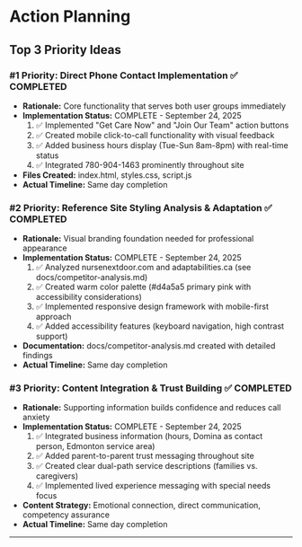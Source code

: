# Action Planning

## Top 3 Priority Ideas

### #1 Priority: Direct Phone Contact Implementation ✅ **COMPLETED**
- **Rationale:** Core functionality that serves both user groups immediately
- **Implementation Status:** COMPLETE - September 24, 2025
  1. ✅ Implemented "Get Care Now" and "Join Our Team" action buttons
  2. ✅ Created mobile click-to-call functionality with visual feedback
  3. ✅ Added business hours display (Tue-Sun 8am-8pm) with real-time status
  4. ✅ Integrated 780-904-1463 prominently throughout site
- **Files Created:** index.html, styles.css, script.js
- **Actual Timeline:** Same day completion

### #2 Priority: Reference Site Styling Analysis & Adaptation ✅ **COMPLETED**
- **Rationale:** Visual branding foundation needed for professional appearance
- **Implementation Status:** COMPLETE - September 24, 2025
  1. ✅ Analyzed nursenextdoor.com and adaptabilities.ca (see docs/competitor-analysis.md)
  2. ✅ Created warm color palette (#d4a5a5 primary pink with accessibility considerations)
  3. ✅ Implemented responsive design framework with mobile-first approach
  4. ✅ Added accessibility features (keyboard navigation, high contrast support)
- **Documentation:** docs/competitor-analysis.md created with detailed findings
- **Actual Timeline:** Same day completion

### #3 Priority: Content Integration & Trust Building ✅ **COMPLETED**
- **Rationale:** Supporting information builds confidence and reduces call anxiety
- **Implementation Status:** COMPLETE - September 24, 2025
  1. ✅ Integrated business information (hours, Domina as contact person, Edmonton service area)
  2. ✅ Added parent-to-parent trust messaging throughout site
  3. ✅ Created clear dual-path service descriptions (families vs. caregivers)
  4. ✅ Implemented lived experience messaging with special needs focus
- **Content Strategy:** Emotional connection, direct communication, competency assurance
- **Actual Timeline:** Same day completion

---

